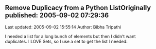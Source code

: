 ## Remove Duplicacy from a Python ListOriginally published: 2005-09-02 07:29:36 
Last updated: 2005-09-02 15:55:14 
Author: Bibha Tripathi 
 
I needed a list for a long bunch of elements but then I didn't want duplicates. I LOVE Sets, so I use a set to get the list I needed.